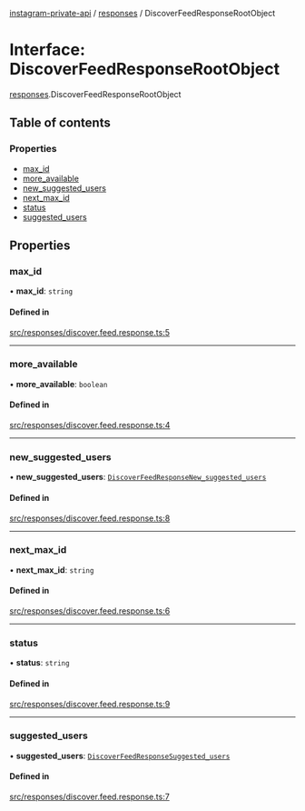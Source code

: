[instagram-private-api](../../README.md) / [responses](../../modules/responses.md) / DiscoverFeedResponseRootObject

# Interface: DiscoverFeedResponseRootObject

[responses](../../modules/responses.md).DiscoverFeedResponseRootObject

## Table of contents

### Properties

- [max\_id](DiscoverFeedResponseRootObject.md#max_id)
- [more\_available](DiscoverFeedResponseRootObject.md#more_available)
- [new\_suggested\_users](DiscoverFeedResponseRootObject.md#new_suggested_users)
- [next\_max\_id](DiscoverFeedResponseRootObject.md#next_max_id)
- [status](DiscoverFeedResponseRootObject.md#status)
- [suggested\_users](DiscoverFeedResponseRootObject.md#suggested_users)

## Properties

### max\_id

• **max\_id**: `string`

#### Defined in

[src/responses/discover.feed.response.ts:5](https://github.com/Nerixyz/instagram-private-api/blob/4971f34/src/responses/discover.feed.response.ts#L5)

___

### more\_available

• **more\_available**: `boolean`

#### Defined in

[src/responses/discover.feed.response.ts:4](https://github.com/Nerixyz/instagram-private-api/blob/4971f34/src/responses/discover.feed.response.ts#L4)

___

### new\_suggested\_users

• **new\_suggested\_users**: [`DiscoverFeedResponseNew_suggested_users`](DiscoverFeedResponseNew_suggested_users.md)

#### Defined in

[src/responses/discover.feed.response.ts:8](https://github.com/Nerixyz/instagram-private-api/blob/4971f34/src/responses/discover.feed.response.ts#L8)

___

### next\_max\_id

• **next\_max\_id**: `string`

#### Defined in

[src/responses/discover.feed.response.ts:6](https://github.com/Nerixyz/instagram-private-api/blob/4971f34/src/responses/discover.feed.response.ts#L6)

___

### status

• **status**: `string`

#### Defined in

[src/responses/discover.feed.response.ts:9](https://github.com/Nerixyz/instagram-private-api/blob/4971f34/src/responses/discover.feed.response.ts#L9)

___

### suggested\_users

• **suggested\_users**: [`DiscoverFeedResponseSuggested_users`](DiscoverFeedResponseSuggested_users.md)

#### Defined in

[src/responses/discover.feed.response.ts:7](https://github.com/Nerixyz/instagram-private-api/blob/4971f34/src/responses/discover.feed.response.ts#L7)
